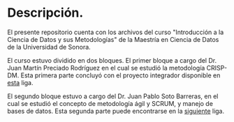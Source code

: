 # Descripción.

El presente repositorio cuenta con los archivos del curso "Introducción a la Ciencia de Datos y sus Metodologías" de la Maestría en Ciencia de Datos de la Universidad de Sonora.

El curso estuvo dividido en dos bloques. El primer bloque a cargo del Dr. Juan Martín Preciado Rodríguez en el cual se estudió la metodología CRISP-DM. Esta primera parte concluyó con el proyecto integrador disponible en [esta](https://github.com/Maleniski/introduccion-ciencia-datos-metodologias/tree/main/parte1_CRISP_DM) liga.

El segundo bloque estuvo a cargo del Dr. Juan Pablo Soto Barreras, en el cual se estudió el concepto de metodología ágil y SCRUM, y manejo de bases de datos. Esta segunda parte puede encontrarse en la [siguiente](https://github.com/Maleniski/introduccion-ciencia-datos-metodologias/tree/main/parte2_SCRUM_basedatos) liga.
